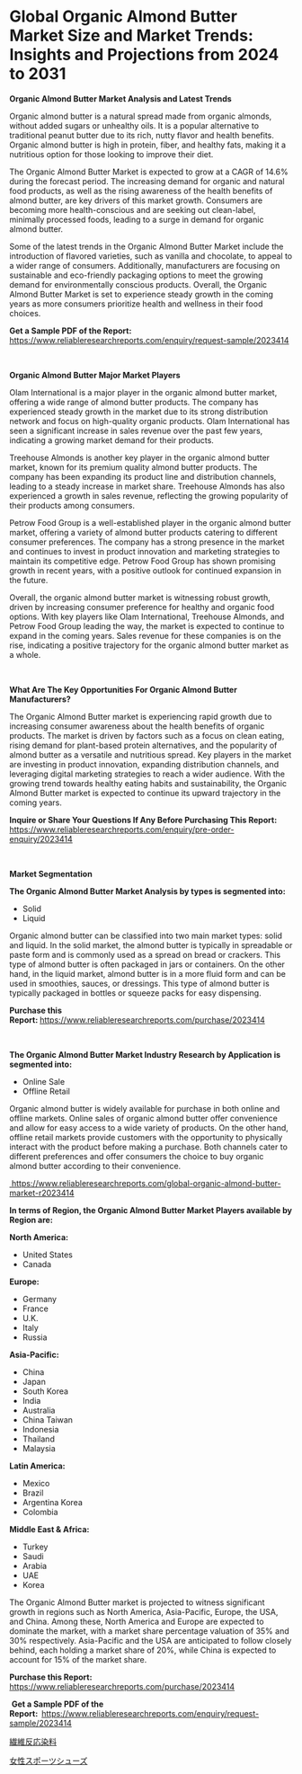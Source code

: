 <p><h1>Global Organic Almond Butter Market Size and Market Trends: Insights and Projections from 2024 to 2031</h1></p><p><strong>Organic Almond Butter Market Analysis and Latest Trends</strong></p>
<p><p>Organic almond butter is a natural spread made from organic almonds, without added sugars or unhealthy oils. It is a popular alternative to traditional peanut butter due to its rich, nutty flavor and health benefits. Organic almond butter is high in protein, fiber, and healthy fats, making it a nutritious option for those looking to improve their diet.</p><p>The Organic Almond Butter Market is expected to grow at a CAGR of 14.6% during the forecast period. The increasing demand for organic and natural food products, as well as the rising awareness of the health benefits of almond butter, are key drivers of this market growth. Consumers are becoming more health-conscious and are seeking out clean-label, minimally processed foods, leading to a surge in demand for organic almond butter.</p><p>Some of the latest trends in the Organic Almond Butter Market include the introduction of flavored varieties, such as vanilla and chocolate, to appeal to a wider range of consumers. Additionally, manufacturers are focusing on sustainable and eco-friendly packaging options to meet the growing demand for environmentally conscious products. Overall, the Organic Almond Butter Market is set to experience steady growth in the coming years as more consumers prioritize health and wellness in their food choices.</p></p>
<p><strong>Get a Sample PDF of the Report:&nbsp;</strong> <a href="https://www.reliableresearchreports.com/enquiry/request-sample/2023414">https://www.reliableresearchreports.com/enquiry/request-sample/2023414</a></p>
<p>&nbsp;</p>
<p><strong>Organic Almond Butter Major Market Players</strong></p>
<p><p>Olam International is a major player in the organic almond butter market, offering a wide range of almond butter products. The company has experienced steady growth in the market due to its strong distribution network and focus on high-quality organic products. Olam International has seen a significant increase in sales revenue over the past few years, indicating a growing market demand for their products.</p><p>Treehouse Almonds is another key player in the organic almond butter market, known for its premium quality almond butter products. The company has been expanding its product line and distribution channels, leading to a steady increase in market share. Treehouse Almonds has also experienced a growth in sales revenue, reflecting the growing popularity of their products among consumers.</p><p>Petrow Food Group is a well-established player in the organic almond butter market, offering a variety of almond butter products catering to different consumer preferences. The company has a strong presence in the market and continues to invest in product innovation and marketing strategies to maintain its competitive edge. Petrow Food Group has shown promising growth in recent years, with a positive outlook for continued expansion in the future.</p><p>Overall, the organic almond butter market is witnessing robust growth, driven by increasing consumer preference for healthy and organic food options. With key players like Olam International, Treehouse Almonds, and Petrow Food Group leading the way, the market is expected to continue to expand in the coming years. Sales revenue for these companies is on the rise, indicating a positive trajectory for the organic almond butter market as a whole.</p></p>
<p>&nbsp;</p>
<p><strong>What Are The Key Opportunities For Organic Almond Butter Manufacturers?</strong></p>
<p><p>The Organic Almond Butter market is experiencing rapid growth due to increasing consumer awareness about the health benefits of organic products. The market is driven by factors such as a focus on clean eating, rising demand for plant-based protein alternatives, and the popularity of almond butter as a versatile and nutritious spread. Key players in the market are investing in product innovation, expanding distribution channels, and leveraging digital marketing strategies to reach a wider audience. With the growing trend towards healthy eating habits and sustainability, the Organic Almond Butter market is expected to continue its upward trajectory in the coming years.</p></p>
<p><strong>Inquire or Share Your Questions If Any Before Purchasing This Report:</strong> <a href="https://www.reliableresearchreports.com/enquiry/pre-order-enquiry/2023414">https://www.reliableresearchreports.com/enquiry/pre-order-enquiry/2023414</a></p>
<p>&nbsp;</p>
<p><strong>Market Segmentation</strong></p>
<p><strong>The Organic Almond Butter Market Analysis by types is segmented into:</strong></p>
<p><ul><li>Solid</li><li>Liquid</li></ul></p>
<p><p>Organic almond butter can be classified into two main market types: solid and liquid. In the solid market, the almond butter is typically in spreadable or paste form and is commonly used as a spread on bread or crackers. This type of almond butter is often packaged in jars or containers. On the other hand, in the liquid market, almond butter is in a more fluid form and can be used in smoothies, sauces, or dressings. This type of almond butter is typically packaged in bottles or squeeze packs for easy dispensing.</p></p>
<p><strong>Purchase this Report:&nbsp;</strong><a href="https://www.reliableresearchreports.com/purchase/2023414">https://www.reliableresearchreports.com/purchase/2023414</a></p>
<p>&nbsp;</p>
<p><strong>The Organic Almond Butter Market Industry Research by Application is segmented into:</strong></p>
<p><ul><li>Online Sale</li><li>Offline Retail</li></ul></p>
<p><p>Organic almond butter is widely available for purchase in both online and offline markets. Online sales of organic almond butter offer convenience and allow for easy access to a wide variety of products. On the other hand, offline retail markets provide customers with the opportunity to physically interact with the product before making a purchase. Both channels cater to different preferences and offer consumers the choice to buy organic almond butter according to their convenience.</p></p>
<p><a href="https://www.reliableresearchreports.com/global-organic-almond-butter-market-r2023414">&nbsp;https://www.reliableresearchreports.com/global-organic-almond-butter-market-r2023414</a></p>
<p><strong>In terms of Region, the Organic Almond Butter Market Players available by Region are:</strong></p>
<p>
    <p> <strong> North America: </strong>
        <ul>
            <li>United States</li>
            <li>Canada</li>
        </ul>
        </p> 
    <p> <strong> Europe: </strong>
        <ul>
            <li>Germany</li>
            <li>France</li>
            <li>U.K.</li>
            <li>Italy</li>
            <li>Russia</li>
        </ul>
        </p> 
    <p> <strong> Asia-Pacific: </strong>
        <ul>
            <li>China</li>
            <li>Japan</li>
            <li>South Korea</li>
            <li>India</li>
            <li>Australia</li>
            <li>China Taiwan</li>
            <li>Indonesia</li>
            <li>Thailand</li>
            <li>Malaysia</li>
        </ul>
        </p> 
    <p> <strong> Latin America: </strong>
        <ul>
            <li>Mexico</li>
            <li>Brazil</li>
            <li>Argentina Korea</li>
            <li>Colombia</li>
        </ul>
        </p> 
    <p> <strong> Middle East & Africa: </strong>
        <ul>
            <li>Turkey</li>
            <li>Saudi</li>
            <li>Arabia</li>
            <li>UAE</li>
            <li>Korea</li>
        </ul>
    </p>
    </p>
<p><p>The Organic Almond Butter market is projected to witness significant growth in regions such as North America, Asia-Pacific, Europe, the USA, and China. Among these, North America and Europe are expected to dominate the market, with a market share percentage valuation of 35% and 30% respectively. Asia-Pacific and the USA are anticipated to follow closely behind, each holding a market share of 20%, while China is expected to account for 15% of the market share.</p></p>
<p><strong>Purchase this Report: </strong><a href="https://www.reliableresearchreports.com/purchase/2023414">https://www.reliableresearchreports.com/purchase/2023414</a></p>
<p>&nbsp;<strong>Get a Sample PDF of the Report:&nbsp;&nbsp;</strong><a href="https://www.reliableresearchreports.com/enquiry/request-sample/2023414">https://www.reliableresearchreports.com/enquiry/request-sample/2023414</a></p>
<p><strong></strong></p>
<p><p><a href="https://github.com/KaydenJohns1964/Market-Research-Report-List-1/blob/main/546162119317.md">繊維反応染料</a></p><p><a href="https://github.com/marbadji/Market-Research-Report-List-1/blob/main/586062819316.md">女性スポーツシューズ</a></p></p>